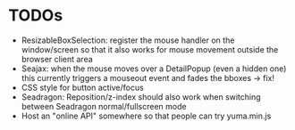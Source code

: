# TODOs

* ResizableBoxSelection: register the mouse handler on the window/screen so that it also
  works for mouse movement outside the browser client area
* Seajax: when the mouse moves over a DetailPopup (even a hidden one) this currently
  triggers a mouseout event and fades the bboxes -> fix!
* CSS style for button active/focus
* Seadragon: Reposition/z-index should also work when switching between 
  Seadragon normal/fullscreen mode
* Host an "online API" somewhere so that people can try yuma.min.js
